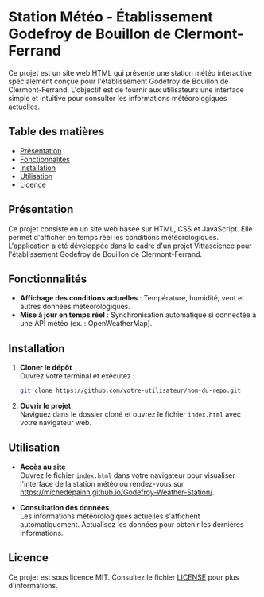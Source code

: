 # Station Météo - Établissement Godefroy de Bouillon de Clermont-Ferrand

Ce projet est un site web HTML qui présente une station météo interactive spécialement conçue pour l'établissement Godefroy de Bouillon de Clermont-Ferrand. L'objectif est de fournir aux utilisateurs une interface simple et intuitive pour consulter les informations météorologiques actuelles.

## Table des matières

- [Présentation](#présentation)
- [Fonctionnalités](#fonctionnalités)
- [Installation](#installation)
- [Utilisation](#utilisation)
- [Licence](#licence)

## Présentation

Ce projet consiste en un site web basée sur HTML, CSS et JavaScript. Elle permet d'afficher en temps réel les conditions météorologiques. L'application a été développée dans le cadre d'un projet Vittascience pour l'établissement Godefroy de Bouillon de Clermont-Ferrand.

## Fonctionnalités

- **Affichage des conditions actuelles** : Température, humidité, vent et autres données météorologiques.
- **Mise à jour en temps réel** : Synchronisation automatique si connectée à une API météo (ex. : OpenWeatherMap).

## Installation

1. **Cloner le dépôt**  
   Ouvrez votre terminal et exécutez :
   ```bash
   git clone https://github.com/votre-utilisateur/nom-du-repo.git
   ```

2. **Ouvrir le projet**  
   Naviguez dans le dossier cloné et ouvrez le fichier `index.html` avec votre navigateur web.

## Utilisation

- **Accès au site**  
  Ouvrez le fichier `index.html` dans votre navigateur pour visualiser l'interface de la station météo ou rendez-vous sur https://michedepainn.github.io/Godefroy-Weather-Station/.

- **Consultation des données**  
  Les informations météorologiques actuelles s'affichent automatiquement. Actualisez les données pour obtenir les dernières informations.

## Licence

Ce projet est sous licence MIT. Consultez le fichier [LICENSE](LICENSE) pour plus d'informations.
